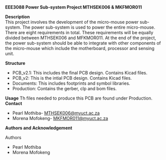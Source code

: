 **EEE3088 Power Sub-system Project 
MTHSEK006 & MKFMOR011**

**Description**  
This project involves the development of the micro-mouse power sub-system. The power sub-system is used to power the entire micro-mouse. There are eight requirements in total. These requirements will be equally divided between MTHSEK006 and MFKMOR011. At the end of the project, the power sub-system should be able to integrate with other components of the micro-mouse which include the motherboard, processor and sensing unit.

**Structure**  
* PCB_v2.1: This includes the final PCB design. Contains Kicad files. 
* PCB_v2: This is the intial PCB design. Contains Kicad files.
* Documents: This includes footprints and symbol libraries.
* Production: Contains the gerber, clp and bom files.

**Usage**
  Th files needed to produce this PCB are found under Production. 
**Contact** 

* Pearl Mothiba- MTHSEK006@myuct.ac.za
* Morena Mofokeng- MKFMOR011@myuct.ac.za
  
**Authors and Acknowledgement**

Authors 
* Pearl Mothiba
* Morena Mofokeng 
